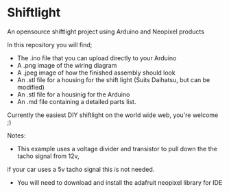 # Shiftlight
An opensource shiftlight project using Arduino and Neopixel products

In this repository you will find;
- The .ino file that you can upload directly to your Arduino 
- A .png image of the wiring diagram
- A .jpeg image of how the finished assembly should look
- An .stl file for a housing for the shift light (Suits Daihatsu, but can be modified)
- An .stl file for a housinig for the Arduino
- An .md file containing a detailed parts list.

Currently the easiest DIY shiftlight on the world wide web, you're welcome ;)


Notes:


- This example uses a voltage divider and transistor to pull down the the tacho signal from 12v,

if your car uses a 5v tacho signal this is not needed.


- You will need to download and install the adafruit neopixel library for IDE
